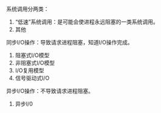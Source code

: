 系统调用分两类：

1. “低速”系统调用：是可能会使进程永远阻塞的一类系统调用。
2. 其他





同步I/O操作：导致请求进程阻塞，知道I/O操作完成。

1. 阻塞式I/O模型
2. 非阻塞式I/O模型
3. I/O复用模型
4. 信号驱动式I/O

异步I/O操作：不导致请求进程阻塞。

1. 异步I/0

